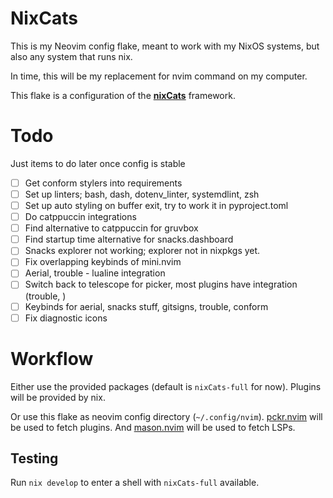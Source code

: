 # NixCats

This is my Neovim config flake, meant to work with my NixOS systems,
but also any system that runs nix.

In time, this will be my replacement for nvim command on my computer.

This flake is a configuration of the [**nixCats**](https://github.com/BirdeeHub/nixCats-nvim) framework.

# Todo

Just items to do later once config is stable

- [ ] Get conform stylers into requirements
- [ ] Set up linters; bash, dash, dotenv_linter, systemdlint, zsh
- [ ] Set up auto styling on buffer exit, try to work it in pyproject.toml
- [ ] Do catppuccin integrations
- [ ] Find alternative to catppuccin for gruvbox
- [ ] Find startup time alternative for snacks.dashboard
- [ ] Snacks explorer not working; explorer not in nixpkgs yet.
- [ ] Fix overlapping keybinds of mini.nvim
- [ ] Aerial, trouble - lualine integration
- [ ] Switch back to telescope for picker, most plugins have integration (trouble, )
- [ ] Keybinds for aerial, snacks stuff, gitsigns, trouble, conform
- [ ] Fix diagnostic icons

# Workflow

Either use the provided packages (default is `nixCats-full` for now).
Plugins will be provided by nix.

Or use this flake as neovim config directory (`~/.config/nvim`).
[pckr.nvim](https://github.com/lewis6991/pckr.nvim) will be used to fetch plugins.
And [mason.nvim](https://github.com/williamboman/mason.nvim) will be used to fetch LSPs.

## Testing

Run `nix develop` to enter a shell with `nixCats-full` available.
